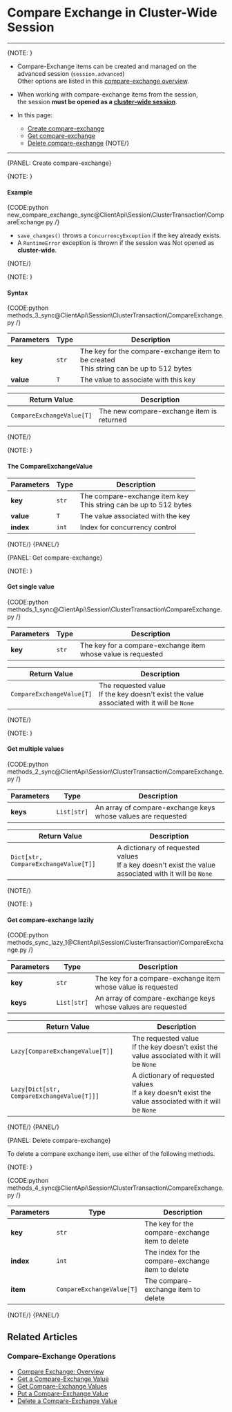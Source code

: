 # Compare Exchange in Cluster-Wide Session

---

{NOTE: }

* Compare-Exchange items can be created and managed on the advanced session (`session.advanced`)  
  Other options are listed in this [compare-exchange overview](../../../client-api/operations/compare-exchange/overview#how-to-create-and-manage-compare-exchange-items).

* When working with compare-exchange items from the session,  
  the session **must be opened as a [cluster-wide session](../../../client-api/session/cluster-transaction/overview#open-a-cluster-transaction)**.

* In this page:
    * [Create compare-exchange](../../../client-api/session/cluster-transaction/compare-exchange#create-compare-exchange)
    * [Get compare-exchange](../../../client-api/session/cluster-transaction/compare-exchange#get-compare-exchange)
    * [Delete compare-exchange](../../../client-api/session/cluster-transaction/compare-exchange#delete-compare-exchange)
{NOTE/}

---

{PANEL: Create compare-exchange}

{NOTE: }
#### Example

{CODE:python new_compare_exchange_sync@ClientApi\Session\ClusterTransaction\CompareExchange.py /}

* `save_changes()` throws a `ConcurrencyException` if the key already exists.
* A `RuntimeError` exception is thrown if the session was Not opened as **cluster-wide**.

{NOTE/}

{NOTE: }
#### Syntax

{CODE:python methods_3_sync@ClientApi\Session\ClusterTransaction\CompareExchange.py /}

| Parameters   | Type     | Description                                                |
|--------------|----------|------------------------------------------------------------|
| **key**      | `str`    | The key for the compare-exchange item to be created<br>This string can be up to 512 bytes |
| **value**    | `T`      | The value to associate with this key                       |

| Return Value              | Description                               |
|---------------------------|-------------------------------------------|
| `CompareExchangeValue[T]` | The new compare-exchange item is returned |
{NOTE/}

{NOTE: }
#### The CompareExchangeValue

| Parameters   | Type     | Description                                                         |
|--------------|----------|---------------------------------------------------------------------|
| **key**      | `str`    | The compare-exchange item key<br>This string can be up to 512 bytes |
| **value**    | `T`      | The value associated with the key                                   |
| **index**    | `int`    | Index for concurrency control                                       |

{NOTE/}
{PANEL/}

{PANEL: Get compare-exchange}

{NOTE: }
#### Get single value

{CODE:python methods_1_sync@ClientApi\Session\ClusterTransaction\CompareExchange.py /}

| Parameters   | Type     | Description         |
|--------------|----------|---------------------|
| **key**      | `str`    | The key for a compare-exchange item whose value is requested |

| Return Value | Description |
| ------------- | ----- |
| `CompareExchangeValue[T]`| The requested value<br>If the key doesn't exist the value associated with it will be `None` |

{NOTE/}

{NOTE: }
#### Get multiple values

{CODE:python methods_2_sync@ClientApi\Session\ClusterTransaction\CompareExchange.py /}

| Parameters   | Type        | Description               |
|--------------|-------------|---------------------------|
| **keys**     | `List[str]` | An array of compare-exchange keys whose values are requested |

| Return Value | Description |
| ------------- | ----- |
| `Dict[str, CompareExchangeValue[T]]` | A dictionary of requested values<br>If a key doesn't exist the value associated with it will be `None` |
{NOTE/}

{NOTE: }
#### Get compare-exchange lazily

{CODE:python methods_sync_lazy_1@ClientApi\Session\ClusterTransaction\CompareExchange.py /}

| Parameters  | Type        | Description               |
|-------------|-------------|---------------------------|
| **key**     | `str`       | The key for a compare-exchange item whose value is requested |
| **keys**    | `List[str]` | An array of compare-exchange keys whose values are requested |

| Return Value | Description |
| ------------- | ----- |
| `Lazy[CompareExchangeValue[T]]`| The requested value<br>If the key doesn't exist the value associated with it will be `None` |
| `Lazy[Dict[str, CompareExchangeValue[T]]]` | A dictionary of requested values<br>If a key doesn't exist the value associated with it will be `None` |
{NOTE/}
{PANEL/}

{PANEL: Delete compare-exchange}

To delete a compare exchange item, use either of the following methods.  

{NOTE: }

{CODE:python methods_4_sync@ClientApi\Session\ClusterTransaction\CompareExchange.py /}

| Parameters | Type                      | Description                                     |
|------------|---------------------------|-------------------------------------------------|
| **key**    | `str`                     | The key for the compare-exchange item to delete |
| **index**  | `int`                     | The index for the compare-exchange item to delete   |
| **item**   | `CompareExchangeValue[T]` | The compare-exchange item to delete             |

{NOTE/}
{PANEL/}

## Related Articles

### Compare-Exchange Operations

- [Compare Exchange: Overview](../../../client-api/operations/compare-exchange/overview)
- [Get a Compare-Exchange Value](../../../client-api/operations/compare-exchange/get-compare-exchange-value)
- [Get Compare-Exchange Values](../../../client-api/operations/compare-exchange/get-compare-exchange-values)
- [Put a Compare-Exchange Value](../../../client-api/operations/compare-exchange/delete-compare-exchange-value)
- [Delete a Compare-Exchange Value](../../../client-api/operations/compare-exchange/delete-compare-exchange-value)
